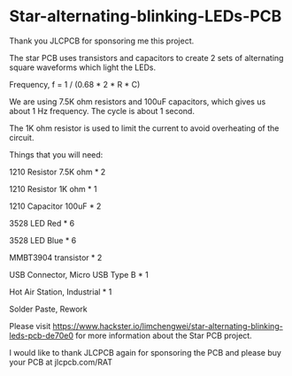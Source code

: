 # Star-alternating-blinking-LEDs-PCB

Thank you JLCPCB for sponsoring me this project.

The star PCB uses transistors and capacitors to create 2 sets of alternating square waveforms which light the LEDs.

Frequency, f = 1 / (0.68 * 2 * R * C)

We are using 7.5K ohm resistors and 100uF capacitors, which gives us about 1 Hz frequency. The cycle is about 1 second.

The 1K ohm resistor is used to limit the current to avoid overheating of the circuit.

Things that you will need:

1210 Resistor 7.5K ohm            * 2

1210 Resistor 1K ohm              * 1

1210 Capacitor 100uF              * 2

3528 LED Red                      * 6

3528 LED Blue                     * 6

MMBT3904 transistor               * 2

USB Connector, Micro USB Type B   * 1

Hot Air Station, Industrial       * 1

Solder Paste, Rework

Please visit https://www.hackster.io/limchengwei/star-alternating-blinking-leds-pcb-de70e0 for more information about the Star PCB project.

I would like to thank JLCPCB again for sponsoring the PCB and please buy your PCB at jlcpcb.com/RAT
